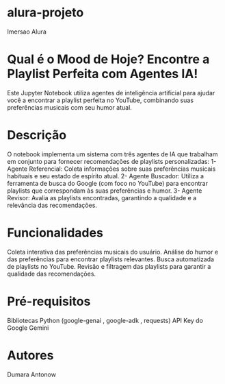 # alura-projeto
Imersao Alura

# Qual é o Mood de Hoje? Encontre a Playlist Perfeita com Agentes IA!
Este Jupyter Notebook utiliza agentes de inteligência artificial para ajudar você a encontrar a playlist perfeita no YouTube, combinando suas preferências musicais com seu humor atual.

# Descrição
O notebook implementa um sistema com três agentes de IA que trabalham em conjunto para fornecer recomendações de playlists personalizadas:
1- Agente Referencial: Coleta informações sobre suas preferências musicais habituais e seu estado de espírito atual.
2- Agente Buscador: Utiliza a ferramenta de busca do Google (com foco no YouTube) para encontrar playlists que correspondam às suas preferências e humor.
3- Agente Revisor: Avalia as playlists encontradas, garantindo a qualidade e a relevância das recomendações.

# Funcionalidades
Coleta interativa das preferências musicais do usuário.
Análise do humor e das preferências para encontrar playlists relevantes.
Busca automatizada de playlists no YouTube.
Revisão e filtragem das playlists para garantir a qualidade das recomendações.

# Pré-requisitos
Bibliotecas Python (google-genai , google-adk , requests)
API Key do Google Gemini

# Autores
Dumara Antonow
